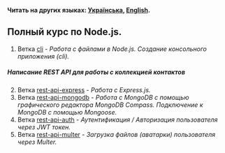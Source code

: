 **Читать на других языках: [Українська](./README.ua.md), [English](./README.en.md).**

## Полный курс по Node.js.

1. Ветка [cli](https://github.com/YevhenChementsov/node-full-course/tree/cli) - *Работа с файлами в Node.js. Создание консольного приложения (cli).*
##### Написание REST API для работы с коллекцией контактов
2. Ветка [rest-api-express](https://github.com/YevhenChementsov/node-full-course/tree/rest-api-express) - *Работа с Express.js.*
3. Ветка [rest-api-mongodb](https://github.com/YevhenChementsov/node-full-course/tree/rest-api-mongodb) - *Работа с MongoDB с помощью графического редактора MongoDB Compass. Подключение к MongoDB с помощью Mongoose.*
4. Ветка [rest-api-auth](https://github.com/YevhenChementsov/node-full-course/tree/rest-api-auth) - *Аутентификация / Авторизация пользователя через JWT токен.*
5. Ветка [rest-api-multer](https://github.com/YevhenChementsov/node-full-course/tree/rest-api-multer) - *Загрузка файлов (аватарки) пользователя через Multer.*